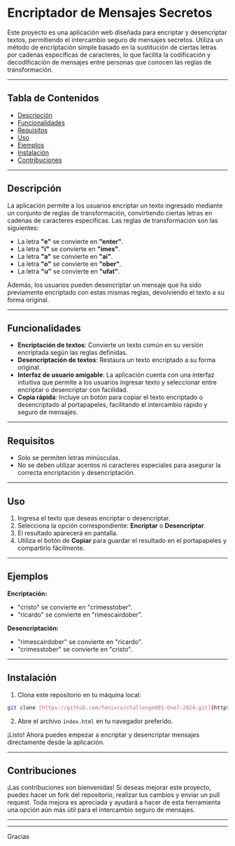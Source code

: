 # Encriptador de Mensajes Secretos

Este proyecto es una aplicación web diseñada para encriptar y desencriptar textos, permitiendo el intercambio seguro de mensajes secretos. Utiliza un método de encriptación simple basado en la sustitución de ciertas letras por cadenas específicas de caracteres, lo que facilita la codificación y decodificación de mensajes entre personas que conocen las reglas de transformación.
________________________________________________________
## Tabla de Contenidos
- [Descripción](#descripción)
- [Funcionalidades](#funcionalidades)
- [Requisitos](#requisitos)
- [Uso](#uso)
- [Ejemplos](#ejemplos)
- [Instalación](#instalación)
- [Contribuciones](#contribuciones)

________________________________________________________
## Descripción

La aplicación permite a los usuarios encriptar un texto ingresado mediante un conjunto de reglas de transformación, convirtiendo ciertas letras en cadenas de caracteres específicas. Las reglas de transformación son las siguientes:

- La letra **"e"** se convierte en **"enter"**.
- La letra **"i"** se convierte en **"imes"**.
- La letra **"a"** se convierte en **"ai"**.
- La letra **"o"** se convierte en **"ober"**.
- La letra **"u"** se convierte en **"ufat"**.

Además, los usuarios pueden desencriptar un mensaje que ha sido previamente encriptado con estas mismas reglas, devolviendo el texto a su forma original.
________________________________________________________
## Funcionalidades

- **Encriptación de textos**: Convierte un texto común en su versión encriptada según las reglas definidas.
- **Desencriptación de textos**: Restaura un texto encriptado a su forma original.
- **Interfaz de usuario amigable**: La aplicación cuenta con una interfaz intuitiva que permite a los usuarios ingresar texto y seleccionar entre encriptar o desencriptar con facilidad.
- **Copia rápida**: Incluye un botón para copiar el texto encriptado o desencriptado al portapapeles, facilitando el intercambio rápido y seguro de mensajes.
________________________________________________________
## Requisitos

- Solo se permiten letras minúsculas.
- No se deben utilizar acentos ni caracteres especiales para asegurar la correcta encriptación y desencriptación.
________________________________________________________
## Uso

1. Ingresa el texto que deseas encriptar o desencriptar.
2. Selecciona la opción correspondiente: **Encriptar** o **Desencriptar**.
3. El resultado aparecerá en pantalla.
4. Utiliza el botón de **Copiar** para guardar el resultado en el portapapeles y compartirlo fácilmente.
________________________________________________________
## Ejemplos

**Encriptación:**

- "cristo" se convierte en "crimesstober".
- "ricardo" se convierte en "rimescairdober".

**Desencriptación:**

- "rimescairdober" se convierte en "ricardo".
- "crimesstober" se convierte en "cristo".
________________________________________________________
## Instalación

1. Clona este repositorio en tu máquina local:

```bash
git clone [https://github.com/fenixco/challenge001-One7-2024.git](https://github.com/RickL1982/RickL1982.github.io.git)
```

2. Abre el archivo `index.html` en tu navegador preferido.

¡Listo! Ahora puedes empezar a encriptar y desencriptar mensajes directamente desde la aplicación.
________________________________________________________
## Contribuciones

¡Las contribuciones son bienvenidas! Si deseas mejorar este proyecto, puedes hacer un fork del repositorio, realizar tus cambios y enviar un pull request. Toda mejora es apreciada y ayudará a hacer de esta herramienta una opción aún más útil para el intercambio seguro de mensajes.
________________________________________________________


---

Gracias
